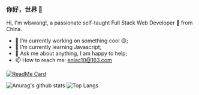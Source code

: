 

<!--
### Hi there 👋
**wlswang/wlswang** is a ✨ _special_ ✨ repository because its `README.md` (this file) appears on your GitHub profile.

Here are some ideas to get you started:

- 🔭 I’m currently working on ...
- 🌱 I’m currently learning ...
- 👯 I’m looking to collaborate on ...
- 🤔 I’m looking for help with ...
- 💬 Ask me about ...
- 📫 How to reach me: ...
- 😄 Pronouns: ...
- ⚡ Fun fact: ...
-->
<!-- <img align="right" src="https://github-readme-stats.vercel.app/api?username=wlswang&show_icons=true&icon_color=CE1D2D&text_color=718096&bg_color=ffffff&hide_title=true" /> -->

### 你好，世界 👋
Hi, I'm wlswang!, a passionate self-taught Full Stack Web Developer 🚀 from China.
- 🔭 I’m currently working on something cool 😉;
- 🌱 I’m currently learning Javascript;
- 💬 Ask me about anything, I am happy to help;
- 📫 How to reach me: eniac10@163.com

[![ReadMe Card](https://github-readme-stats.vercel.app/api/pin/?username=wlswang&repo=wlsmusic&show_owner=true&title_color=F8854D&icon_color=F8854D)](https://github.com/wlswang/wlsmusic)

![Anurag's github stats](https://github-readme-stats.vercel.app/api?username=wlswang&show_icons=true)
![Top Langs](https://github-readme-stats.vercel.app/api/top-langs/?username=wlswang)
